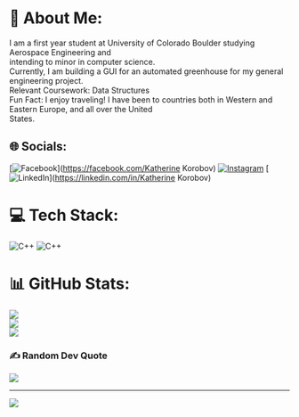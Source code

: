# 💫 About Me:
I am a first year student at University of Colorado Boulder studying Aerospace Engineering and <br>intending to minor in computer science.<br>Currently, I am building a GUI for an automated greenhouse for my general engineering project.<br>Relevant Coursework: Data Structures<br>Fun Fact: I enjoy traveling! I have been to countries both in Western and Eastern Europe, and all over the United<br>States. 


## 🌐 Socials:
[![Facebook](https://img.shields.io/badge/Facebook-%231877F2.svg?logo=Facebook&logoColor=white)](https://facebook.com/Katherine Korobov) [![Instagram](https://img.shields.io/badge/Instagram-%23E4405F.svg?logo=Instagram&logoColor=white)](https://instagram.com/katya_sc3) [![LinkedIn](https://img.shields.io/badge/LinkedIn-%230077B5.svg?logo=linkedin&logoColor=white)](https://linkedin.com/in/Katherine Korobov) 

# 💻 Tech Stack:
![C++](https://img.shields.io/badge/c++-%2300599C.svg?style=for-the-badge&logo=c%2B%2B&logoColor=white) ![C++](https://img.shields.io/badge/c++-%2300599C.svg?style=for-the-badge&logo=c%2B%2B&logoColor=white)
# 📊 GitHub Stats:
![](https://github-readme-stats.vercel.app/api?username=katherineKorobov&theme=tokyonight&hide_border=false&include_all_commits=false&count_private=true)<br/>
![](https://github-readme-streak-stats.herokuapp.com/?user=katherineKorobov&theme=tokyonight&hide_border=false)<br/>
![](https://github-readme-stats.vercel.app/api/top-langs/?username=katherineKorobov&theme=tokyonight&hide_border=false&include_all_commits=false&count_private=true&layout=compact)

### ✍️ Random Dev Quote
![](https://quotes-github-readme.vercel.app/api?type=horizontal&theme=tokyonight)

---
[![](https://visitcount.itsvg.in/api?id=katherineKorobov&icon=9&color=6)](https://visitcount.itsvg.in)

<!-- Proudly created with GPRM ( https://gprm.itsvg.in ) -->
